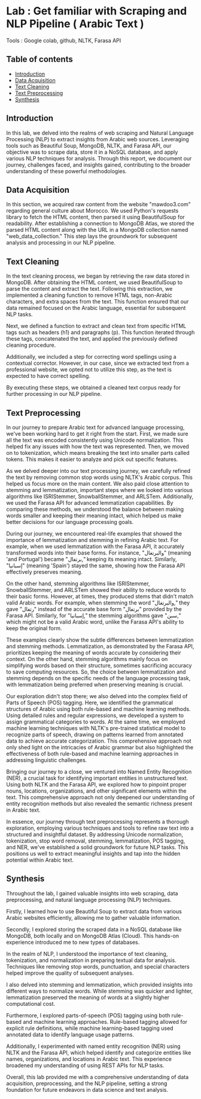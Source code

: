 # Lab : Get familiar with Scraping and NLP Pipeline ( Arabic Text )

Tools : Google colab, github, NLTK, Farasa API

## Table of contents
 - [Introduction](https://github.com/aymanboufarhi/Arabic-Text-Preprocessing?tab=readme-ov-file#introduction)
 - [Data Acquisition](https://github.com/aymanboufarhi/Arabic-Text-Preprocessing?tab=readme-ov-file#data-acquisition)
 - [Text Cleaning](https://github.com/aymanboufarhi/Arabic-Text-Preprocessing?tab=readme-ov-file#text-cleaning)
 - [Text Preprocessing](https://github.com/aymanboufarhi/Arabic-Text-Preprocessing?tab=readme-ov-file#text-preprocessing)
 - [Synthesis](https://github.com/aymanboufarhi/Arabic-Text-Preprocessing?tab=readme-ov-file#synthesis)

## Introduction
In this lab, we delved into the realms of web scraping and Natural Language Processing (NLP) to extract insights from Arabic web sources. Leveraging tools such as Beautiful Soup, MongoDB, NLTK, and Farasa API, our objective was to scrape data, store it in a NoSQL database, and apply various NLP techniques for analysis. Through this report, we document our journey, challenges faced, and insights gained, contributing to the broader understanding of these powerful methodologies.

## Data Acquisition
In this section, we acquired raw content from the website "mawdoo3.com" regarding general culture about Morocco. We used Python's requests library to fetch the HTML content, then parsed it using BeautifulSoup for readability. After establishing a connection to MongoDB Atlas, we stored the parsed HTML content along with the URL in a MongoDB collection named "web_data_collection." This step lays the groundwork for subsequent analysis and processing in our NLP pipeline.

## Text Cleaning
In the text cleaning process, we began by retrieving the raw data stored in MongoDB. After obtaining the HTML content, we used BeautifulSoup to parse the content and extract the text. Following this extraction, we implemented a cleaning function to remove HTML tags, non-Arabic characters, and extra spaces from the text. This function ensured that our data remained focused on the Arabic language, essential for subsequent NLP tasks.

Next, we defined a function to extract and clean text from specific HTML tags such as headers (h1) and paragraphs (p). This function iterated through these tags, concatenated the text, and applied the previously defined cleaning procedure.

Additionally, we included a step for correcting word spellings using a contextual corrector. However, in our case, since we extracted text from a professional website, we opted not to utilize this step, as the text is expected to have correct spelling.

By executing these steps, we obtained a cleaned text corpus ready for further processing in our NLP pipeline.

## Text Preprocessing
In our journey to prepare Arabic text for advanced language processing, we've been working hard to get it right from the start. First, we made sure all the text was encoded consistently using Unicode normalization. This helped fix any issues with how the text was represented. Then, we moved on to tokenization, which means breaking the text into smaller parts called tokens. This makes it easier to analyze and pick out specific features.

As we delved deeper into our text processing journey, we carefully refined the text by removing common stop words using NLTK's Arabic corpus. This helped us focus more on the main content. We also paid close attention to stemming and lemmatization, important steps where we looked into various algorithms like ISRIStemmer, SnowballStemmer, and ARLSTem. Additionally, we used the Farasa API for advanced lemmatization capabilities. By comparing these methods, we understood the balance between making words smaller and keeping their meaning intact, which helped us make better decisions for our language processing goals.

During our journey, we encountered real-life examples that showed the importance of lemmatization and stemming in refining Arabic text. For example, when we used lemmatization with the Farasa API, it accurately transformed words into their base forms. For instance, "والبرتغال" (meaning 'and Portugal') became "برتغال," keeping its meaning intact. Similarly, "إسبانيا" (meaning 'Spain') stayed the same, showing how the Farasa API effectively preserves meaning.

On the other hand, stemming algorithms like ISRIStemmer, SnowballStemmer, and ARLSTem showed their ability to reduce words to their basic forms. However, at times, they produced stems that didn't match valid Arabic words. For example, when stemming the word "والبرتغال," they gave "رتغال" instead of the accurate base form "برتغال" provided by the Farasa API. Similarly, for "إسبانيا," the stemming algorithms gave "سبن," which might not be a valid Arabic word, unlike the Farasa API's ability to keep the original form.

These examples clearly show the subtle differences between lemmatization and stemming methods. Lemmatization, as demonstrated by the Farasa API, prioritizes keeping the meaning of words accurate by considering their context. On the other hand, stemming algorithms mainly focus on simplifying words based on their structure, sometimes sacrificing accuracy to save computing resources. So, the choice between lemmatization and stemming depends on the specific needs of the language processing task, with lemmatization being preferred when preserving meaning is crucial.

Our exploration didn't stop there; we also delved into the complex field of Parts of Speech (POS) tagging. Here, we identified the grammatical structures of Arabic using both rule-based and machine learning methods. Using detailed rules and regular expressions, we developed a system to assign grammatical categories to words. At the same time, we employed machine learning techniques with NLTK's pre-trained statistical model to recognize parts of speech, drawing on patterns learned from annotated data to achieve accurate categorization. This comprehensive approach not only shed light on the intricacies of Arabic grammar but also highlighted the effectiveness of both rule-based and machine learning approaches in addressing linguistic challenges.

Bringing our journey to a close, we ventured into Named Entity Recognition (NER), a crucial task for identifying important entities in unstructured text. Using both NLTK and the Farasa API, we explored how to pinpoint proper nouns, locations, organizations, and other significant elements within the text. This comprehensive approach not only deepened our understanding of entity recognition methods but also revealed the semantic richness present in Arabic text.

In essence, our journey through text preprocessing represents a thorough exploration, employing various techniques and tools to refine raw text into a structured and insightful dataset. By addressing Unicode normalization, tokenization, stop word removal, stemming, lemmatization, POS tagging, and NER, we've established a solid groundwork for future NLP tasks. This positions us well to extract meaningful insights and tap into the hidden potential within Arabic text.

## Synthesis
Throughout the lab, I gained valuable insights into web scraping, data preprocessing, and natural language processing (NLP) techniques.

Firstly, I learned how to use Beautiful Soup to extract data from various Arabic websites efficiently, allowing me to gather valuable information.

Secondly, I explored storing the scraped data in a NoSQL database like MongoDB, both locally and on MongoDB Atlas (Cloud). This hands-on experience introduced me to new types of databases.

In the realm of NLP, I understood the importance of text cleaning, tokenization, and normalization in preparing textual data for analysis. Techniques like removing stop words, punctuation, and special characters helped improve the quality of subsequent analyses.

I also delved into stemming and lemmatization, which provided insights into different ways to normalize words. While stemming was quicker and lighter, lemmatization preserved the meaning of words at a slightly higher computational cost.

Furthermore, I explored parts-of-speech (POS) tagging using both rule-based and machine learning approaches. Rule-based tagging allowed for explicit rule definitions, while machine learning-based tagging used annotated data to identify language usage patterns.

Additionally, I experimented with named entity recognition (NER) using NLTK and the Farasa API, which helped identify and categorize entities like names, organizations, and locations in Arabic text. This experience broadened my understanding of using REST APIs for NLP tasks.

Overall, this lab provided me with a comprehensive understanding of data acquisition, preprocessing, and the NLP pipeline, setting a strong foundation for future endeavors in data science and text analysis.
